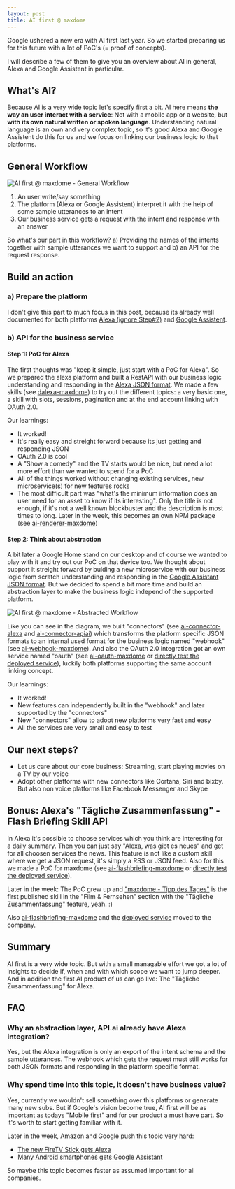 ```yaml
---
layout: post
title: AI first @ maxdome
---
```


Google ushered a new era with AI first last year. So we started preparing us for this future with a lot of PoC's (= proof of concepts).

I will describe a few of them to give you an overview about AI in general, Alexa and Google Assistent in particular.

## What's AI?

Because AI is a very wide topic let's specify first a bit. AI here means **the way an user interact with a service**: Not with a mobile app or a website, but **with its own natural written or spoken language**. Understanding natural language is an own and very complex topic, so it's good Alexa and Google Assistent do this for us and we focus on linking our business logic to that platforms.

## General Workflow

![AI first @ maxdome - General Workflow](https://docs.google.com/drawings/d/1aSgl48jaTnTsftuBmv_W8W12A1KRYpfZvbbY_ITgw_Q/pub?w=760&h=168)

1. An user write/say something
2. The platform (Alexa or Google Assistent) interpret it with the help of some sample utterances to an intent
3. Our business service gets a request with the intent and response with an answer

So what's our part in this workflow? a) Providing the names of the intents together with sample utterances we want to support and b) an API for the request response.

## Build an action

### a) Prepare the platform

I don't give this part to much focus in this post, because its already well documented for both platforms [Alexa (ignore Step#2)](https://developer.amazon.com/blogs/post/TxDJWS16KUPVKO/New-Alexa-Skills-Kit-Template:-Build-a-Trivia-Skill-in-under-an-Hour) and [Google Assistent](https://console.api.ai/api-client/#/getStarted).

### b) API for the business service

#### Step 1: PoC for Alexa

The first thoughts was "keep it simple, just start with a PoC for Alexa". So we prepared the alexa platform and built a RestAPI with our business logic understanding and responding in the [Alexa JSON format](https://developer.amazon.com/public/solutions/alexa/alexa-skills-kit/docs/alexa-skills-kit-interface-reference). We made a few skills (see [dalexa-maxdome](https://github.com/dragonprojects/dalexa-maxdome)) to try out the different topics: a very basic one, a skill with slots, sessions, pagination and at the end account linking with OAuth 2.0.    

Our learnings:

* It worked!
* It's really easy and streight forward because its just getting and responding JSON
* OAuth 2.0 is cool
* A "Show a comedy" and the TV starts would be nice, but need a lot more effort than we wanted to spend for a PoC
* All of the things worked without changing existing services, new microservice(s) for new features rocks
* The most difficult part was "what's the minimum information does an user need for an asset to know if its interesting". Only the title is not enough, if it's not a well known blockbuster and the description is most times to long. Later in the week, this becomes an own NPM package (see [ai-renderer-maxdome](https://github.com/dragonprojects/ai-renderer-maxdome))

#### Step 2: Think about abstraction

A bit later a Google Home stand on our desktop and of course we wanted to play with it and try out our PoC on that device too.
We thought about support it streight forward by bulding a new microservice with our business logic from scratch understanding and responding in the [Google Assistant JSON format](https://developers.google.com/actions/reference/webhook-format).
But we decided to spend a bit more time and build an abstraction layer to make the business logic independ of the supported platform.

![AI first @ maxdome - Abstracted Workflow](https://docs.google.com/drawings/d/1ThdL0BoBlBguFpyXx1qUpHr5ohaycIB8GO-YL0kWMDA/pub?w=960&h=720)

Like you can see in the diagram, we built "connectors" (see [ai-connector-alexa](https://github.com/dragonprojects/ai-connector-alexa) and [ai-connector-apiai](https://github.com/dragonprojects/ai-connector-apiai)) which transforms the platform specific JSON formats to an internal used format for the business logic named "webhook" (see [ai-webhook-maxdome](https://github.com/dragonprojects/ai-webhook-maxdome)). And also the OAuth 2.0 integration got an own service named "oauth" (see [ai-oauth-maxdome](https://github.com/dragonprojects/ai-oauth-maxdome) or [directly test the deployed service](http://ai-oauth-maxdome.herokuapp.com/)), luckily both platforms supporting the same account linking concept.

Our learnings:

* It worked!
* New features can independently built in the "webhook" and later supported by the "connectors"
* New "connectors" allow to adopt new platforms very fast and easy
* All the services are very small and easy to test

## Our next steps?

* Let us care about our core business: Streaming, start playing movies on a TV by our voice
* Adopt other platforms with new connectors like Cortana, Siri and bixby. But also non voice platforms like Facebook Messenger and Skype

## Bonus: Alexa's "Tägliche Zusammenfassung" - Flash Briefing Skill API

In Alexa it's possible to choose services which you think are interesting for a daily summary. Then you can just say "Alexa, was gibt es neues" and get for all choosen services the news.
This feature is not like a custom skill where we get a JSON request, it's simply a RSS or JSON feed.
Also for this we made a PoC for maxdome (see [ai-flashbriefing-maxdome](https://github.com/dragonprojects/ai-flashbriefing-maxdome) or [directly test the deployed service](http://ai-flashbriefing-maxdome.herokuapp.com/)).

Later in the week: The PoC grew up and ["maxdome - Tipp des Tages"](https://www.amazon.de/maxdome-GmbH-Tipp-des-Tages/dp/B06ZYMH963/) is the first published skill in the "Film & Fernsehen" section with the "Tägliche Zusammenfassung" feature, yeah. :)

Also [ai-flashbriefing-maxdome](https://github.com/maxdome/ai-flashbriefing-maxdome) and the [deployed service](http://ai-flashbriefing-maxdome-prod.a4z2vg6thb.eu-central-1.elasticbeanstalk.com/) moved to the company.

## Summary

AI first is a very wide topic. But with a small managable effort we got a lot of insights to decide if, when and with which scope we want to jump deeper. And in addition the first AI product of us can go live: The "Tägliche Zusammenfassung" for Alexa.

## FAQ

### Why an abstraction layer, API.ai already have Alexa integration?
Yes, but the Alexa integration is only an export of the intent schema and the sample utterances. The webhook which gets the request must still works for both JSON formats and responding in the platform specific format.

### Why spend time into this topic, it doesn't have business value?
Yes, currently we wouldn't sell something over this platforms or generate many new subs. But if Google's vision become true, AI first will be as important as todays "Mobile first" and for our product a must have part. So it's worth to start getting familiar with it.

Later in the week, Amazon and Google push this topic very hard:

* [The new FireTV Stick gets Alexa](https://www.heise.de/newsticker/meldung/Amazons-neuer-Fire-TV-Stick-in-Deutschland-Quadcore-Prozessor-und-Sprachassistentin-Alexa-3631507.html)
* [Many Android smartphones gets Google Assistant](https://www.heise.de/newsticker/meldung/Google-liefert-seinen-Assistenten-fuer-die-Allgemeinheit-aus-3635423.html)

So maybe this topic becomes faster as assumed important for all companies.
